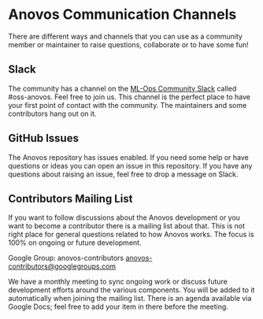 # Anovos Communication Channels

There are different ways and channels that you can use as a community member or maintainer to raise questions, collaborate or to have some fun!

## Slack
The community has a channel on the [ML-Ops Community Slack](https://go.mlops.community/slack) called #oss-anovos. Feel free to join us. This channel is the perfect place to have your first point of contact with the community. The maintainers and some contributors hang out on it.

## GitHub Issues
The Anovos repository has issues enabled. If you need some help or have questions or ideas you can open an issue in this repository. If you have any questions about raising an issue, feel free to drop a message on Slack.

## Contributors Mailing List
If you want to follow discussions about the Anovos development or you want to become a contributor there is a mailing list about that. This is not right place for general questions related to how Anovos works. The focus is 100% on ongoing or future development.

Google Group: anovos-contributors
anovos-contributors@googlegroups.com

We have a monthly meeting to sync ongoing work or discuss future development efforts around the various components. You will be added to it automatically when joining the mailing list. There is an agenda available via Google Docs; feel free to add your item in there before the meeting.